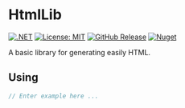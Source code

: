 # HtmlLib

[![.NET](https://github.com/ObiWanLansi/HtmlLib/actions/workflows/dotnet.yml/badge.svg)](https://github.com/ObiWanLansi/HtmlLib/actions/workflows/dotnet.yml)
[![License: MIT](https://img.shields.io/badge/License-MIT-yellow.svg)](https://github.com/ObiWanLansi/HtmlLib/blob/main/LICENSE)
[![GitHub Release](https://img.shields.io/github/v/release/ObiWanLansi/HtmlLib?label=GitHub)](https://github.com/ObiWanLansi/HtmlLib/releases)
[![Nuget](https://img.shields.io/nuget/v/HtmlLib?label=NuGet)](https://www.nuget.org/packages/HtmlLib/)

A basic library for generating easily HTML.

## Using

```csharp
// Enter example here ...
```